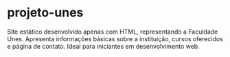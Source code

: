 # projeto-unes
Site estático desenvolvido apenas com HTML, representando a Faculdade Unes. Apresenta informações básicas sobre a instituição, cursos oferecidos e página de contato. Ideal para iniciantes em desenvolvimento web.
